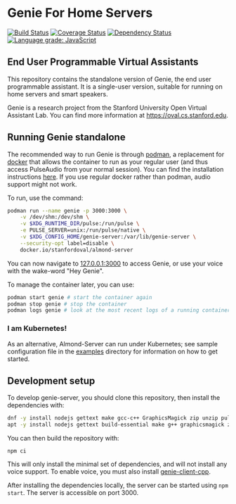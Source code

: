 # Genie For Home Servers

[![Build Status](https://travis-ci.com/stanford-oval/genie-server.svg?branch=master)](https://travis-ci.com/stanford-oval/genie-server) [![Coverage Status](https://coveralls.io/repos/github/stanford-oval/genie-server/badge.svg?branch=master)](https://coveralls.io/github/stanford-oval/genie-server?branch=master) [![Dependency Status](https://david-dm.org/stanford-oval/genie-server/status.svg)](https://david-dm.org/stanford-oval/genie-server) [![Language grade: JavaScript](https://img.shields.io/lgtm/grade/javascript/g/stanford-oval/genie-server.svg?logo=lgtm&logoWidth=18)](https://lgtm.com/projects/g/stanford-oval/genie-server/context:javascript)

## End User Programmable Virtual Assistants

This repository contains the standalone version of Genie, the end user programmable
assistant. It is a single-user version, suitable for running on home servers and
smart speakers.

Genie is a research project from the Stanford University Open Virtual Assistant Lab.
You can find more information at <https://oval.cs.stanford.edu>.

## Running Genie standalone

The recommended way to run Genie is through [podman](https://podman.io/), a replacement for [docker](https://docs.docker.com/install/) that allows
the container to run as your regular user (and thus access PulseAudio from your normal session). You can find the installation instructions [here](https://podman.io/getting-started/installation).
If you use regular docker rather than podman, audio support might not work.

To run, use the command:
```bash
podman run --name genie -p 3000:3000 \
    -v /dev/shm:/dev/shm \
    -v $XDG_RUNTIME_DIR/pulse:/run/pulse \
    -e PULSE_SERVER=unix:/run/pulse/native \
    -v $XDG_CONFIG_HOME/genie-server:/var/lib/genie-server \
    --security-opt label=disable \
    docker.io/stanfordoval/almond-server
```

You can now navigate to [127.0.0.1:3000](http://127.0.0.1:3000) to access Genie, or use your voice with the wake-word "Hey Genie".

To manage the container later, you can use:
```bash
podman start genie # start the container again
podman stop genie # stop the container
podman logs genie # look at the most recent logs of a running container
```

### I am Kubernetes!

As an alternative, Almond-Server can run under Kubernetes; see sample configuration file in the [examples](https://github.com/stanford-oval/almond-server/tree/master/examples) directory for information on how to get started.

## Development setup

To develop genie-server, you should clone this repository, then install the dependencies with:

```bash
dnf -y install nodejs gettext make gcc-c++ GraphicsMagick zip unzip pulseaudio-libs-devel # Fedora/RHEL
apt -y install nodejs gettext build-essential make g++ graphicsmagick zip unzip libpulse-dev # Ubuntu/Debian
```

You can then build the repository with:
```
npm ci
```

This will only install the minimal set of dependencies, and will not install any voice support. To enable voice, you must also install [genie-client-cpp](https://github.com/stanford-oval/genie-client-cpp).

After installing the dependencies locally, the server can be started using `npm start`. The server is accessible on port 3000.
